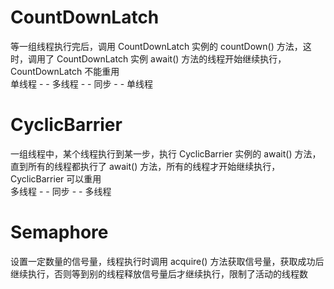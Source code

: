 # CountDownLatch

等一组线程执行完后，调用 CountDownLatch 实例的 countDown() 方法，这时，调用了 CountDownLatch 实例 await() 方法的线程开始继续执行，CountDownLatch 不能重用    
单线程 - - 多线程 - - 同步 - - 单线程

# CyclicBarrier

一组线程中，某个线程执行到某一步，执行 CyclicBarrier 实例的 await() 方法，直到所有的线程都执行了 await() 方法，所有的线程才开始继续执行，CyclicBarrier 可以重用  
多线程 - - 同步 - - 多线程

# Semaphore
设置一定数量的信号量，线程执行时调用 acquire() 方法获取信号量，获取成功后继续执行，否则等到别的线程释放信号量后才继续执行，限制了活动的线程数

<!--stackedit_data:
eyJoaXN0b3J5IjpbLTk1OTM5Mjc2OCw3ODU1Mjg4OF19
-->